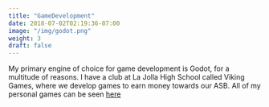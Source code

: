 ```yaml
---
title: "GameDevelopment"
date: 2018-07-02T02:19:36-07:00
image: "/img/godot.png"
weight: 3
draft: false
---
```


My primary engine of choice for game development is Godot, for a multitude of reasons. I have a club at La Jolla High School called Viking Games, where we develop games to earn money towards our ASB. All of my personal games can be seen [here](https://creikey.itch.io/)